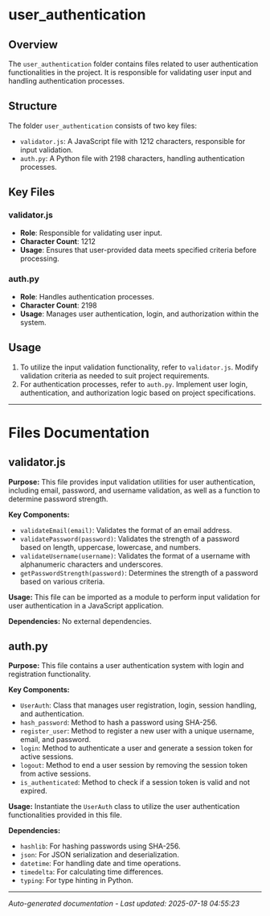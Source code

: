 # user_authentication

## Overview
The `user_authentication` folder contains files related to user authentication functionalities in the project. It is responsible for validating user input and handling authentication processes.

## Structure
The folder `user_authentication` consists of two key files:
- `validator.js`: A JavaScript file with 1212 characters, responsible for input validation.
- `auth.py`: A Python file with 2198 characters, handling authentication processes.

## Key Files
### validator.js
- **Role**: Responsible for validating user input.
- **Character Count**: 1212
- **Usage**: Ensures that user-provided data meets specified criteria before processing.

### auth.py
- **Role**: Handles authentication processes.
- **Character Count**: 2198
- **Usage**: Manages user authentication, login, and authorization within the system.

## Usage
1. To utilize the input validation functionality, refer to `validator.js`. Modify validation criteria as needed to suit project requirements.
2. For authentication processes, refer to `auth.py`. Implement user login, authentication, and authorization logic based on project specifications.

---

# Files Documentation

## validator.js

**Purpose:** This file provides input validation utilities for user authentication, including email, password, and username validation, as well as a function to determine password strength.

**Key Components:**
- `validateEmail(email)`: Validates the format of an email address.
- `validatePassword(password)`: Validates the strength of a password based on length, uppercase, lowercase, and numbers.
- `validateUsername(username)`: Validates the format of a username with alphanumeric characters and underscores.
- `getPasswordStrength(password)`: Determines the strength of a password based on various criteria.

**Usage:** This file can be imported as a module to perform input validation for user authentication in a JavaScript application.

**Dependencies:** No external dependencies.

## auth.py

**Purpose:** This file contains a user authentication system with login and registration functionality.

**Key Components:**
- `UserAuth`: Class that manages user registration, login, session handling, and authentication.
- `hash_password`: Method to hash a password using SHA-256.
- `register_user`: Method to register a new user with a unique username, email, and password.
- `login`: Method to authenticate a user and generate a session token for active sessions.
- `logout`: Method to end a user session by removing the session token from active sessions.
- `is_authenticated`: Method to check if a session token is valid and not expired.

**Usage:** Instantiate the `UserAuth` class to utilize the user authentication functionalities provided in this file.

**Dependencies:**
- `hashlib`: For hashing passwords using SHA-256.
- `json`: For JSON serialization and deserialization.
- `datetime`: For handling date and time operations.
- `timedelta`: For calculating time differences.
- `typing`: For type hinting in Python.

---
*Auto-generated documentation - Last updated: 2025-07-18 04:55:23*
